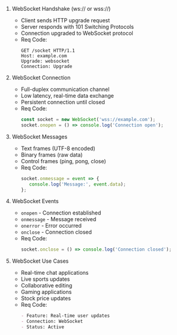 1. WebSocket Handshake (ws:// or wss://)  
    - Client sends HTTP upgrade request  
    - Server responds with 101 Switching Protocols  
    - Connection upgraded to WebSocket protocol  
    - Req Code:  
      ```http
      GET /socket HTTP/1.1
      Host: example.com
      Upgrade: websocket
      Connection: Upgrade
      ```

2. WebSocket Connection  
    - Full-duplex communication channel  
    - Low latency, real-time data exchange  
    - Persistent connection until closed  
    - Req Code:  
      ```js
      const socket = new WebSocket('wss://example.com');
      socket.onopen = () => console.log('Connection open');
      ```

3. WebSocket Messages  
    - Text frames (UTF-8 encoded)  
    - Binary frames (raw data)  
    - Control frames (ping, pong, close)  
    - Req Code:  
      ```js
      socket.onmessage = event => {
         console.log('Message:', event.data);
      };
      ```

4. WebSocket Events  
    - `onopen` - Connection established  
    - `onmessage` - Message received  
    - `onerror` - Error occurred  
    - `onclose` - Connection closed  
    - Req Code:  
      ```js
      socket.onclose = () => console.log('Connection closed');
      ```

5. WebSocket Use Cases  
    - Real-time chat applications  
    - Live sports updates  
    - Collaborative editing  
    - Gaming applications  
    - Stock price updates  
    - Req Code:  
      ```md
      - Feature: Real-time user updates
      - Connection: WebSocket
      - Status: Active
      ```